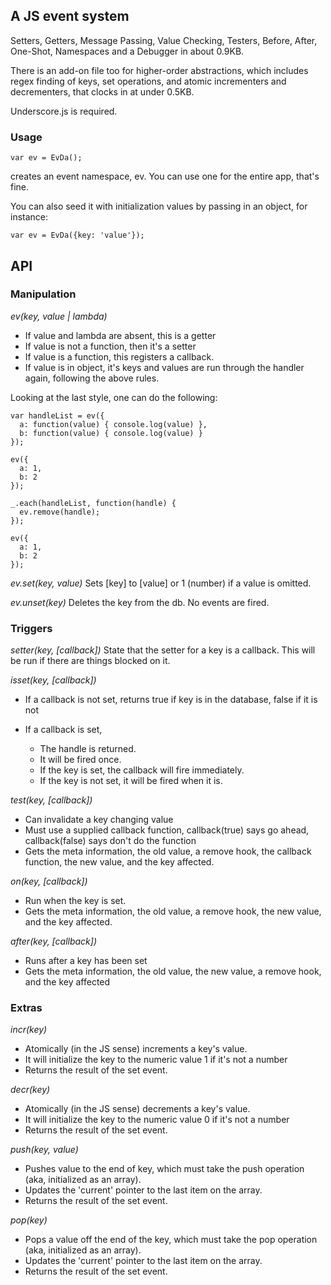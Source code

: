 ## A JS event system

Setters, Getters, Message Passing, Value Checking, Testers, Before, After, One-Shot, Namespaces and a Debugger in about 0.9KB.

There is an add-on file too for higher-order abstractions, which includes regex finding of keys, set operations, and atomic incrementers and decrementers, that clocks in at under 0.5KB.

Underscore.js is required.

### Usage

    var ev = EvDa();

creates an event namespace, ev. You can use one for the entire app, that's fine.

You can also seed it with initialization values by passing in an object, for instance:

    var ev = EvDa({key: 'value'});


## API

### Manipulation
*ev(key, value | lambda)* 

 * If value and lambda are absent, this is a getter
 * If value is not a function, then it's a setter
 * If value is a function, this registers a callback.
 * If value is in object, it's keys and values are run through the handler again, following the above rules.

Looking at the last style, one can do the following:

    var handleList = ev({
      a: function(value) { console.log(value) },
      b: function(value) { console.log(value) }
    });

    ev({
      a: 1,
      b: 2
    });

    _.each(handleList, function(handle) {
      ev.remove(handle);
    });

    ev({
      a: 1,
      b: 2
    });

*ev.set(key, value)* Sets [key] to [value] or 1 (number) if a value is omitted.

*ev.unset(key)* Deletes the key from the db. No events are fired.

### Triggers

*setter(key, [callback])* State that the setter for a key is a callback. This will
be run if there are things blocked on it.

*isset(key, [callback])* 

 * If a callback is not set, returns true if key is in the database, false if it is not
 * If a callback is set,

   * The handle is returned.
   * It will be fired once.  
   * If the key is set, the callback will fire immediately.  
   * If the key is not set, it will be fired when it is.

*test(key, [callback])* 

 * Can invalidate a key changing value
 * Must use a supplied callback function, callback(true) says go ahead, callback(false) says don't do the function
 * Gets the meta information, the old value, a remove hook, the callback function, the new value, and the key affected.

*on(key, [callback])*

 * Run when the key is set.
 * Gets the meta information, the old value, a remove hook, the new value, and the key affected.

*after(key, [callback])* 

 * Runs after a key has been set
 * Gets the meta information, the old value, the new value, a remove hook, and the key affected


### Extras
*incr(key)*

 * Atomically (in the JS sense) increments a key's value. 
 * It will initialize the key to the numeric value 1 if it's not a number
 * Returns the result of the set event.

*decr(key)*

 * Atomically (in the JS sense) decrements a key's value. 
 * It will initialize the key to the numeric value 0 if it's not a number
 * Returns the result of the set event.

*push(key, value)* 

 * Pushes value to the end of key, which must take the push operation (aka, initialized as an array).  
 * Updates the 'current' pointer to the last item on the array. 
 * Returns the result of the set event.

*pop(key)* 

 * Pops a value off the end of the key, which must take the pop operation (aka, initialized as an array).
 * Updates the 'current' pointer to the last item on the array. 
 * Returns the result of the set event.
